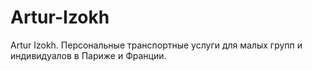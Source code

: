 # Artur-Izokh
Artur Izokh. Персональные транспортные услуги для малых групп и индивидуалов в Париже и Франции.
